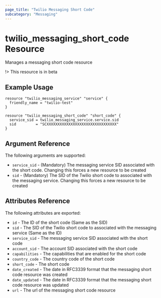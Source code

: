 ```yaml
---
page_title: "Twilio Messaging Short Code"
subcategory: "Messaging"
---
```


# twilio_messaging_short_code Resource

Manages a messaging short code resource

!> This resource is in beta

## Example Usage

```hcl
resource "twilio_messaging_service" "service" {
  friendly_name = "twilio-test"
}

resource "twilio_messaging_short_code" "short_code" {
  service_sid = twilio_messaging_service.service.sid
  sid         = "SCXXXXXXXXXXXXXXXXXXXXXXXXXXXXXXXX"
}
```

## Argument Reference

The following arguments are supported:

- `service_sid` - (Mandatory) The messaging service SID associated with the short code. Changing this forces a new resource to be created
- `sid` - (Mandatory) The SID of the Twilio short code to associated with the messaging service. Changing this forces a new resource to be created

## Attributes Reference

The following attributes are exported:

- `id` - The ID of the short code (Same as the SID)
- `sid` - The SID of the Twilio short code to associated with the messaging service (Same as the ID)
- `service_sid` - The messaging service SID associated with the short code
- `account_sid` - The account SID associated with the short code
- `capabilities` - The capabilities that are enabled for the short code
- `country_code` - The country code of the short code
- `short_code` - The short code
- `date_created` - The date in RFC3339 format that the messaging short code resource was created
- `date_updated` - The date in RFC3339 format that the messaging short code resource was updated
- `url` - The url of the messaging short code resource
